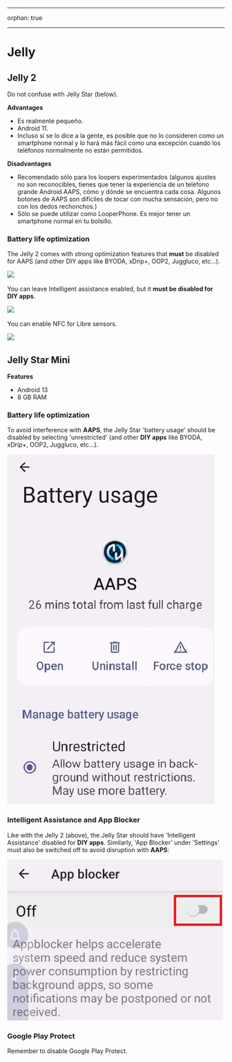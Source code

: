 * * *

orphan: true

* * *

# Jelly

## Jelly 2

Do not confuse with Jelly Star (below).

**Advantages**

* Es realmente pequeño.
* Android 11.
* Incluso si se lo dice a la gente, es posible que no lo consideren como un smartphone normal y lo hará más fácil como una excepción cuando los teléfonos normalmente no están permitidos.

**Disadvantages**

* Recomendado sólo para los loopers experimentados (algunos ajustes no son reconocibles, tienes que tener la experiencia de un teléfono grande Android AAPS, cómo y dónde se encuentra cada cosa. Algunos botones de AAPS son difíciles de tocar con mucha sensación, pero no con los dedos rechonchos.)
* Sólo se puede utilizar como LooperPhone. Es mejor tener un smartphone normal en tu bolsillo. 

### Battery life optimization

The Jelly 2 comes with strong optimization features that **must** be disabled for AAPS (and other DIY apps like BYODA, xDrip+, OOP2, Juggluco, etc...).

![](../images/Jelly_Settings1.png)

You can leave Intelligent assistance enabled, but it **must be disabled for DIY apps**.

![](../images/Jelly_Settings2.png)

You can enable NFC for Libre sensors.

![](../images/Jelly_Settings3.png)

## Jelly Star Mini

**Features**

* Android 13
* 8 GB RAM

### Battery life optimization

To avoid interference with **AAPS**, the Jelly Star 'battery usage' should be disabled by selecting 'unrestricted' (and other **DIY apps** like BYODA, xDrip+, OOP2, Juggluco, etc...).

![Jelly_BatterY_1ACA756A-2EC4-4623-B8C4-2CEB9D230A93](../images/JellyStarMini1.jpg)

### Intelligent Assistance and App Blocker

Like with the Jelly 2 (above), the Jelly Star should have 'Intelligent Assistance' disabled for **DIY apps**. Similarly, 'App Blocker' under 'Settings' must also be switched off to avoid disruption with **AAPS**:

![App Blocker Screenshot 2025-08-03 213400](../images/JellyStarMini2.jpg)

### Google Play Protect

Remember to disable Google Play Protect.